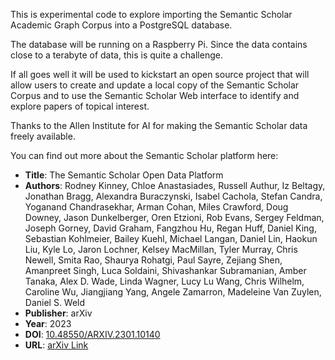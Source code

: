 This is experimental code to explore importing the Semantic Scholar Academic
Graph Corpus into a PostgreSQL database.

The database will be running on a Raspberry Pi. Since the data contains close to a terabyte of data,
this is quite a challenge.

If all goes well it will be used to kickstart an open source project that will allow users to
create and update a local copy of the Semantic Scholar Corpus and to use the Semantic Scholar Web interface to identify
and explore papers of topical interest.

Thanks to the Allen Institute for AI for making the Semantic Scholar data freely available.

You can find out more about the Semantic Scholar platform here:

- **Title**: The Semantic Scholar Open Data Platform
- **Authors**: Rodney Kinney, Chloe Anastasiades, Russell Authur, Iz Beltagy, Jonathan Bragg, Alexandra Buraczynski, Isabel Cachola, Stefan Candra, Yoganand Chandrasekhar, Arman Cohan, Miles Crawford, Doug Downey, Jason Dunkelberger, Oren Etzioni, Rob Evans, Sergey Feldman, Joseph Gorney, David Graham, Fangzhou Hu, Regan Huff, Daniel King, Sebastian Kohlmeier, Bailey Kuehl, Michael Langan, Daniel Lin, Haokun Liu, Kyle Lo, Jaron Lochner, Kelsey MacMillan, Tyler Murray, Chris Newell, Smita Rao, Shaurya Rohatgi, Paul Sayre, Zejiang Shen, Amanpreet Singh, Luca Soldaini, Shivashankar Subramanian, Amber Tanaka, Alex D. Wade, Linda Wagner, Lucy Lu Wang, Chris Wilhelm, Caroline Wu, Jiangjiang Yang, Angele Zamarron, Madeleine Van Zuylen, Daniel S. Weld
- **Publisher**: arXiv
- **Year**: 2023
- **DOI**: [10.48550/ARXIV.2301.10140](https://doi.org/10.48550/arxiv.2301.10140)
- **URL**: [arXiv Link](https://arxiv.org/abs/2301.10140)
